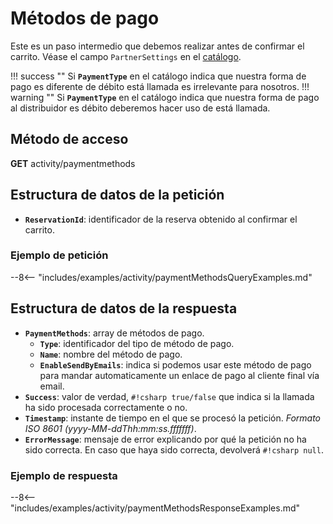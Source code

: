 # Métodos de pago

Este es un paso intermedio que debemos realizar antes de confirmar el carrito. Véase el campo ``PartnerSettings`` en el [catálogo](catalog.md).

!!! success ""
    Si **``PaymentType``** en el catálogo indica que nuestra forma de pago es diferente de débito está llamada es irrelevante para nosotros.
!!! warning ""
    Si **``PaymentType``** en el catálogo indica que nuestra forma de pago al distribuidor es débito deberemos hacer uso de está llamada.

## Método de acceso

**GET** activity/paymentmethods

## Estructura de datos de la petición

- **`ReservationId`**: identificador de la reserva obtenido al confirmar el carrito.

### Ejemplo de petición

--8<-- "includes/examples/activity/paymentMethodsQueryExamples.md"

## Estructura de datos de la respuesta

- **`PaymentMethods`**: array de métodos de pago.
    - **``Type``**: identificador del tipo de método de pago.
    - **``Name``**: nombre del método de pago.
    - **``EnableSendByEmails``**: indica si podemos usar este método de pago para mandar automaticamente un enlace de pago al cliente final vía email.
- **`Success`**: valor de verdad, `#!csharp true/false` que indica si la llamada ha sido procesada correctamente o no.
- **`Timestamp`**: instante de tiempo en el que se procesó la petición. *Formato ISO 8601 (yyyy-MM-ddThh:mm:ss.fffffff)*.
- **`ErrorMessage`**: mensaje de error explicando por qué la petición no ha sido correcta. En caso que haya sido correcta, devolverá `#!csharp null`.

### Ejemplo de respuesta

--8<-- "includes/examples/activity/paymentMethodsResponseExamples.md"
